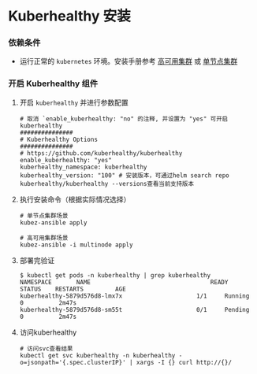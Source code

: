 # Kuberhealthy 安装
### 依赖条件
- 运行正常的 `kubernetes` 环境。安装手册参考 [高可用集群](../install/multinode.md) 或 [单节点集群](../install/all-in-one.md)

### 开启 Kuberhealthy 组件
1. 开启 `kuberhealthy` 并进行参数配置
    ```shell
   # 取消 `enable_kuberhealthy: "no" 的注释, 并设置为 "yes" 可开启 kuberhealthy
   ###############
   # Kuberhealthy Options
   ###############
   # https://github.com/kuberhealthy/kuberhealthy
   enable_kuberhealthy: "yes"
   kuberhealthy_namespace: kuberhealthy
   kuberhealthy_version: "100" # 安装版本，可通过helm search repo kuberhealthy/kuberhealthy --versions查看当前支持版本
    ```

2. 执行安装命令（根据实际情况选择）

   ```shell
   # 单节点集群场景
   kubez-ansible apply

   # 高可用集群场景
   kubez-ansible -i multinode apply
   ```
3. 部署完验证

   ```shell
   $ kubectl get pods -n kuberhealthy | grep kuberhealthy   
   NAMESPACE       NAME                                  READY   STATUS    RESTARTS         AGE
   kuberhealthy-5879d576d8-lmx7x                     1/1     Running             0          2m47s
   kuberhealthy-5879d576d8-sm55t                     0/1     Pending             0          2m47s
   ```
   
4. 访问kuberhealthy

   ```shell
   # 访问svc查看结果
   kubectl get svc kuberhealthy -n kuberhealthy -o=jsonpath='{.spec.clusterIP}' | xargs -I {} curl http://{}/ 
   ```